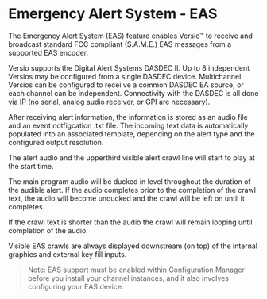 <!--
Title : 2083736539_what_is_eas_explanationUntitled

- Created : 2021-12-29 18:17
- Updated :
- Author : James Rivers
- Written against (version):
- Sources :Versio EAS Setup Guide
- Author Notes :
- Tags : [!versio_graphics_moc](../../!versio_graphics_moc.md)
-->

# Emergency Alert System - EAS
The  Emergency  Alert  System  (EAS)  feature  enables Versio™  to  receive  and  broadcast  standard  FCC compliant  (S.A.M.E.)  EAS  messages from  a  supported  EAS  encoder. 

Versio supports  the  Digital  Alert Systems DASDEC  II.  Up  to 8 independent Versios may be configured from  a single  DASDEC device.  Multichannel  Versios  can be configured  to  recei ve  a common  DASDEC  EA source,  or each channel can be independent. Connectivity  with the DASDEC  is all done  via IP  (no serial, analog audio  receiver, or  GPI are necessary).

After receiving  alert  information,  the  information is stored as an audio file and an event notfigcation .txt file.  The  incoming text data is automatically populated  into an associated  template, depending  on  the alert type  and the configured output resolution. 

The  alert  audio and the upperthird visible  alert  crawl line  will  start  to  play at  the start time. 

The main program audio  will  be  ducked  in  level  throughout the  duration of  the  audible  alert. If the audio  completes  prior to the completion  of the  crawl  text, the  audio will  become  unducked and the crawl will  be  left  on until  it  completes. 

If  the crawl text is shorter than the audio the crawl will remain looping  until completion of  the  audio. 

Visible  EAS  crawls  are always  displayed  downstream  (on top) of the internal  graphics and external key fill inputs.

> Note: EAS  support must be enabled within  Configuration Manager  before you  install your  channel instances, and it also  involves  configuring  your  EAS  device. 

